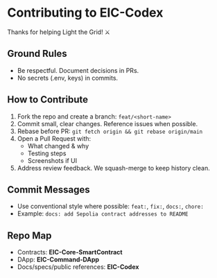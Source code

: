 # Contributing to EIC-Codex

Thanks for helping Light the Grid! ⚔️

## Ground Rules
- Be respectful. Document decisions in PRs.
- No secrets (.env, keys) in commits.

## How to Contribute
1. Fork the repo and create a branch: `feat/<short-name>`
2. Commit small, clear changes. Reference issues when possible.
3. Rebase before PR: `git fetch origin && git rebase origin/main`
4. Open a Pull Request with:
   - What changed & why
   - Testing steps
   - Screenshots if UI
5. Address review feedback. We squash-merge to keep history clean.

## Commit Messages
- Use conventional style where possible: `feat:`, `fix:`, `docs:`, `chore:`
- Example: `docs: add Sepolia contract addresses to README`

## Repo Map
- Contracts: **EIC-Core-SmartContract**
- DApp: **EIC-Command-DApp**
- Docs/specs/public references: **EIC-Codex**
